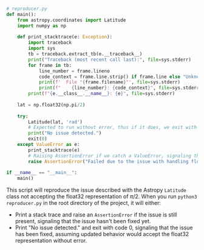 ```python
# reproducer.py
def main():
    from astropy.coordinates import Latitude
    import numpy as np
    
    def print_stacktrace(e: Exception):
        import traceback
        import sys
        tb = traceback.extract_tb(e.__traceback__)
        print("Traceback (most recent call last):", file=sys.stderr)
        for frame in tb:
            line_number = frame.lineno
            code_context = frame.line.strip() if frame.line else "Unknown"
            print(f'  File "{frame.filename}"', file=sys.stderr)
            print(f"    {line_number}: {code_context}", file=sys.stderr)
        print(f"{e.__class__.__name__}: {e}", file=sys.stderr)
    
    lat = np.float32(np.pi/2)
    
    try:
        Latitude(lat, 'rad')
        # Expected to run without error, thus if it does, we exit with 0 signaling no issue is present.
        print("No issue detected.")
        exit(0)
    except ValueError as e:
        print_stacktrace(e)
        # Raising AssertionError if we catch a ValueError, signaling the issue is present.
        raise AssertionError("Failed due to the issue with handling float32 representation of pi/2 by Latitude.") from None
    
if __name__ == "__main__":
    main()
```
This script will reproduce the issue described with the Astropy `Latitude` class not accepting the float32 representation of $\pi/2$. When you run `python3 reproducer.py` in the root directory of the project, it will either:

- Print a stack trace and raise an `AssertionError` if the issue is still present, signaling that the issue hasn't been fixed yet.
- Print "No issue detected." and exit with code 0, signaling that the issue has been fixed, assuming updated behavior would accept the float32 representation without error.